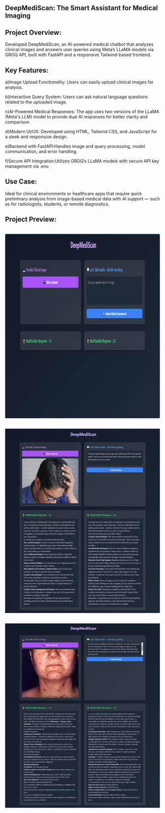 ## DeepMediScan: The Smart Assistant for Medical Imaging

## Project Overview:


Developed DeepMediScan, an AI-powered medical chatbot that analyzes clinical images and answers 
user queries using Meta’s LLaMA models via GROQ API, built with FastAPI and a responsive Tailwind-based frontend.


## Key Features:

a)Image Upload Functionality: Users can easily upload clinical images for analysis.

b)Interactive Query System: Users can ask natural language questions related to the uploaded image.

c)AI-Powered Medical Responses: The app uses two versions of the LLaMA (Meta's LLM) model to provide dual AI responses for better clarity and comparison.

d)Modern UI/UX: Developed using HTML, Tailwind CSS, and JavaScript for a sleek and responsive design.

e)Backend with FastAPI:Handles image and query processing, model communication, and error handling.

f)Secure API Integration:Utilizes GROQ’s LLaMA models with secure API key management via .env.


## Use Case:


Ideal for clinical environments or healthcare apps that require quick preliminary analysis from image-based medical data 
with AI support — such as for radiologists, students, or remote diagnostics.


## Project Preview:


&nbsp;
<a><img src=ui-images/homescreen.png height="600" width="600" /></a>


&nbsp;
<a><img src=ui-images/Disease1.jpeg height="600" width="600" /></a>


&nbsp;
<a><img src=ui-images/Disease2.jpeg height="600" width="600" /></a>














